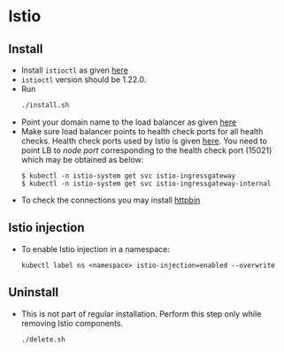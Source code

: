 # Istio

## Install
* Install `istioctl` as given [here](https://istio.io/latest/docs/setup/getting-started/#download)
* `istioctl` version should be 1.22.0.
* Run
  ```bash
  ./install.sh
  ```
* Point your domain name to the load balancer as given [here](https://docs.aws.amazon.com/Route53/latest/DeveloperGuide/routing-to-elb-load-balancer.html)
* Make sure load balancer points to health check ports for all health checks.  Health check ports used by Istio is given [here](https://istio.io/latest/docs/ops/deployment/requirements/#ports-used-by-istio). You need to point LB to *node port* corresponding to the health check port (15021) which may be obtained as below:
    ```kubectl
    $ kubectl -n istio-system get svc istio-ingressgateway
    $ kubectl -n istio-system get svc istio-ingressgateway-internal
    ```
* To check the connections you may install [httpbin](../../../utils/httpbin)

## Istio injection
* To enable Istio injection in a namespace:
  ```kubectl
  kubectl label ns <namespace> istio-injection=enabled --overwrite
  ```
## Uninstall
* This is not part of regular installation. Perform this step only while removing Istio components.
  ```bash
  ./delete.sh
  ```
